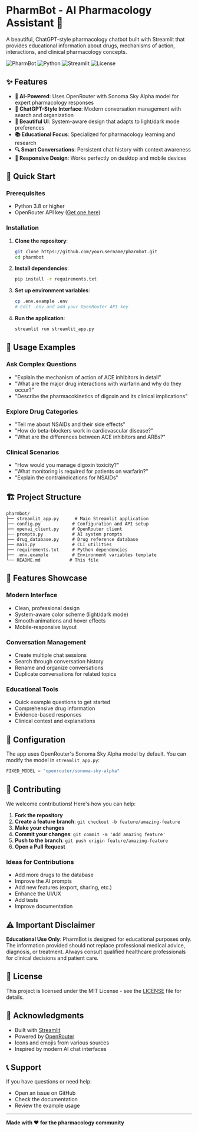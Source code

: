 # PharmBot - AI Pharmacology Assistant 💊

A beautiful, ChatGPT-style pharmacology chatbot built with Streamlit that provides educational information about drugs, mechanisms of action, interactions, and clinical pharmacology concepts.

![PharmBot](https://img.shields.io/badge/PharmBot-AI%20Pharmacology%20Assistant-blue)
![Python](https://img.shields.io/badge/Python-3.8+-green)
![Streamlit](https://img.shields.io/badge/Streamlit-1.28+-red)
![License](https://img.shields.io/badge/License-MIT-yellow)

## ✨ Features

- **🤖 AI-Powered**: Uses OpenRouter with Sonoma Sky Alpha model for expert pharmacology responses
- **💬 ChatGPT-Style Interface**: Modern conversation management with search and organization
- **🎨 Beautiful UI**: System-aware design that adapts to light/dark mode preferences
- **📚 Educational Focus**: Specialized for pharmacology learning and research
- **🔍 Smart Conversations**: Persistent chat history with context awareness
- **📱 Responsive Design**: Works perfectly on desktop and mobile devices

## 🚀 Quick Start

### Prerequisites
- Python 3.8 or higher
- OpenRouter API key ([Get one here](https://openrouter.ai/keys))

### Installation

1. **Clone the repository**:
   ```bash
   git clone https://github.com/yourusername/pharmbot.git
   cd pharmbot
   ```

2. **Install dependencies**:
   ```bash
   pip install -r requirements.txt
   ```

3. **Set up environment variables**:
   ```bash
   cp .env.example .env
   # Edit .env and add your OpenRouter API key
   ```

4. **Run the application**:
   ```bash
   streamlit run streamlit_app.py
   ```

## 🎯 Usage Examples

### Ask Complex Questions
- "Explain the mechanism of action of ACE inhibitors in detail"
- "What are the major drug interactions with warfarin and why do they occur?"
- "Describe the pharmacokinetics of digoxin and its clinical implications"

### Explore Drug Categories
- "Tell me about NSAIDs and their side effects"
- "How do beta-blockers work in cardiovascular disease?"
- "What are the differences between ACE inhibitors and ARBs?"

### Clinical Scenarios
- "How would you manage digoxin toxicity?"
- "What monitoring is required for patients on warfarin?"
- "Explain the contraindications for NSAIDs"

## 🏗️ Project Structure

```
pharmbot/
├── streamlit_app.py      # Main Streamlit application
├── config.py            # Configuration and API setup
├── openai_client.py     # OpenRouter client
├── prompts.py           # AI system prompts
├── drug_database.py     # Drug reference database
├── main.py              # CLI utilities
├── requirements.txt     # Python dependencies
├── .env.example         # Environment variables template
└── README.md           # This file
```

## 🎨 Features Showcase

### Modern Interface
- Clean, professional design
- System-aware color scheme (light/dark mode)
- Smooth animations and hover effects
- Mobile-responsive layout

### Conversation Management
- Create multiple chat sessions
- Search through conversation history
- Rename and organize conversations
- Duplicate conversations for related topics

### Educational Tools
- Quick example questions to get started
- Comprehensive drug information
- Evidence-based responses
- Clinical context and explanations

## 🔧 Configuration

The app uses OpenRouter's Sonoma Sky Alpha model by default. You can modify the model in `streamlit_app.py`:

```python
FIXED_MODEL = "openrouter/sonoma-sky-alpha"
```

## 🤝 Contributing

We welcome contributions! Here's how you can help:

1. **Fork the repository**
2. **Create a feature branch**: `git checkout -b feature/amazing-feature`
3. **Make your changes**
4. **Commit your changes**: `git commit -m 'Add amazing feature'`
5. **Push to the branch**: `git push origin feature/amazing-feature`
6. **Open a Pull Request**

### Ideas for Contributions
- Add more drugs to the database
- Improve the AI prompts
- Add new features (export, sharing, etc.)
- Enhance the UI/UX
- Add tests
- Improve documentation

## ⚠️ Important Disclaimer

**Educational Use Only**: PharmBot is designed for educational purposes only. The information provided should not replace professional medical advice, diagnosis, or treatment. Always consult qualified healthcare professionals for clinical decisions and patient care.

## 📄 License

This project is licensed under the MIT License - see the [LICENSE](LICENSE) file for details.

## 🙏 Acknowledgments

- Built with [Streamlit](https://streamlit.io/)
- Powered by [OpenRouter](https://openrouter.ai/)
- Icons and emojis from various sources
- Inspired by modern AI chat interfaces

## 📞 Support

If you have questions or need help:
- Open an issue on GitHub
- Check the documentation
- Review the example usage

---

**Made with ❤️ for the pharmacology community**